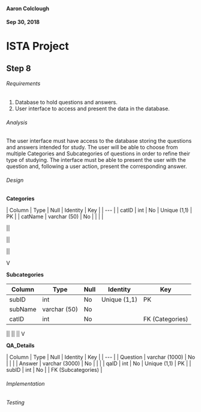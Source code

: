 #### Aaron Colclough
#### Sep 30, 2018


# ISTA Project

## Step 8

###### Requirements
1. Database to hold questions and answers.
2. User interface to access and present the data in the database.

###### Analysis
The user interface must have access to the database storing the questions and answers intended for study. The user will be able to choose from multiple Categories and Subcategories of questions in order to refine their type of studying. The interface must be able to present the user with the question and, following a user action, present the corresponding answer.

###### Design
**Categories**

| Column | Type | Null | Identity | Key |
| --- |
| catID | int | No | Unique (1,1) | PK |
| catName | varchar (50) | No | | | |

||

||

||

V

**Subcategories**

| Column | Type | Null | Identity | Key |
| --- | --- | --- | --- | --- |
| subID | int | No | Unique (1,1) | PK |
| subName | varchar (50) | No | | |
| catID | int | No | | FK (Categories) |

||
||
||
V

**QA_Details**

| Column | Type | Null | Identity | Key |
| --- |
| Question | varchar (1000) | No | | |
| Answer | varchar (3000) | No | | |
| qaID | int | No | Unique (1,1) | PK |
| subID | int | No | | FK (Subcategories) |


###### Implementation

###### Testing
